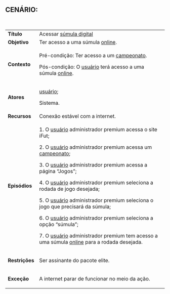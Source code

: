 ## CENÁRIO:
<br>

<table class="table table-striped border">
    <tr>
        <td>
            <b>Título</b>
        </td>
        <td>
            Acessar  <a href="../../lexico/#sumula-digital">súmula digital</a>
        </td>
    </tr>
    <tr>
        <td>
            <b>Objetivo</b>
        </td>
        <td>
            Ter acesso a uma súmula  <a href="../../lexico/#online">online</a>.
        </td>
    </tr>
    <tr>
        <td>
            <b>Contexto</b>
        </td>
        <td>
            <p>Pré-condição: Ter acesso a um <a href="../../lexico/#campeonato">campeonato</a>.</p>
            <p>Pós-condição: O  <a href="../../lexico/#usuario">usuário</a> terá acesso a uma súmula  <a href="../../lexico/#online">online</a>.</p>
        </td>
    </tr>
    <tr>
        <td>
            <b>Atores</b>
        </td>
        <td>
            <p> <a href="../../lexico/#usuario">usuário</a>;</p>
            <p>Sistema.</p>
        </td>
    </tr>
    <tr>
        <td>
            <b>Recursos</b>
        </td>
        <td>
            Conexão estável com a internet.
        </td>
    </tr>
    <tr>
        <td>
            <b>Episódios</b>
        </td>
        <td>
            <p>1. O  <a href="../../lexico/#usuario">usuário</a> administrador premium acessa o site iFut;</p>
            <p>2. O  <a href="../../lexico/#usuario">usuário</a> administrador premium acessa um <a href="../../lexico/#campeonato">campeonato</a>;</p>
            <p>3. O  <a href="../../lexico/#usuario">usuário</a> administrador premium acessa a página “Jogos”;</p>
            <p>4. O  <a href="../../lexico/#usuario">usuário</a> administrador premium seleciona a rodada de jogo desejada;</p>
            <p>5. O  <a href="../../lexico/#usuario">usuário</a> administrador premium seleciona o jogo que precisará da súmula;</p>
            <p>6. O  <a href="../../lexico/#usuario">usuário</a> administrador premium seleciona  a opção “súmula”;</p>
            <p>7. O  <a href="../../lexico/#usuario">usuário</a> administrador premium tem acesso a uma súmula  <a href="../../lexico/#online">online</a> para a rodada desejada.</p>
        </td>
    </tr>
    <tr>
        <td>
            <b>Restrições</b>
        </td>
        <td>
            <p>Ser assinante do pacote elite.</p>
        </td>
    </tr>
    <tr>
        <td>
            <b>Exceção</b>
        </td>
        <td>
            <p>A internet parar de funcionar no meio da ação.</p>
        </td>
    </tr>
</table>